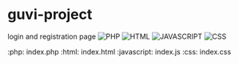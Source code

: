 # guvi-project
login and registration page
![PHP](https://img.shields.io/badge/-PHP-777BB4?logo=php&logoColor=white&style=flat)
![HTML](https://img.shields.io/badge/-HTML-E34F26?logo=html5&logoColor=white&style=flat)
![JAVASCRIPT](https://img.shields.io/badge/-JAVASCRIPT-E34F26?logo=js&logoColor=white&style=flat)
![CSS](https://img.shields.io/badge/-CSS-E34F26?logo=css&logoColor=white&style=flat)


:php: index.php
:html: index.html
:javascript: index.js
:css: index.css


